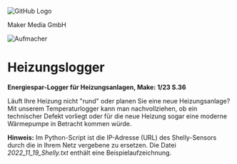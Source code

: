 ![GitHub Logo](http://www.heise.de/make/icons/make_logo.png)

Maker Media GmbH


![Aufmacher](https://github.com/MakeMagazinDE/Heizungslogger/blob/main/aufm_gh.jpg)

# Heizungslogger

**Energiespar-Logger für Heizungsanlagen, Make: 1/23 S.36**

Läuft Ihre Heizung nicht "rund" oder planen Sie eine neue Heizungsanlage? Mit unserem Temperaturlogger kann man nachvollziehen, ob ein technischer Defekt vorliegt oder für die neue Heizung sogar eine moderne Wärmepumpe in Betracht kommen würde.

**Hinweis:** Im Python-Script ist die IP-Adresse (URL) des Shelly-Sensors durch die in Ihrem Netz vergebene zu ersetzen. Die Datei *2022_11_19_Shelly.txt* enthält eine Beispielaufzeichnung.
